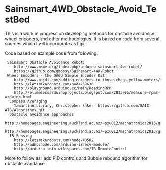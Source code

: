 # Sainsmart_4WD_Obstacle_Avoid_TestBed
This is a work in progress on developing methods for obstacle avoidance, wheel encoders, and other methodologies.  It is based on code from several sources which I will incorporate as I go.

Code based on example code from following:
```
 Sainsmart Obstacle Avoidance Robot:
    http://www.mkme.org/index.php/arduino-sainsmart-4wd-robot/
    https://github.com/gmossy/Sainsmart-4WD-Robot
 Wheel Encoders - the DAGU Simple Encoder Kit
    http://www.bajdi.com/adding-encoders-to-those-cheap-yellow-motors/
    http://letsmakerobots.com/node/38636
    http://playground.arduino.cc/Main/ReadingRPM
    http://elimelecsarduinoprojects.blogspot.com/2013/06/measure-rpms-arduino.html 
  Compass Averaging
    Yamartino Library, Christopher Baker  https://github.com/SAIC-ATS/Algorithms.git
  Obstacle avoidance approaches
    http://homepages.engineering.auckland.ac.nz/~pxu012/mechatronics2013/group7/index.html
    http://homepages.engineering.auckland.ac.nz/~pxu012/mechatronics2013/group7/software.html
  IR Sensing
    http://letsmakerobots.com/node/40502
    http://adhocnode.com/arduino-irrecv-module/
    http://arduino-info.wikispaces.com/IR-RemoteControl
```

More to follow as I add PID controls and Bubble rebound algorithm for obstacle avoidance
